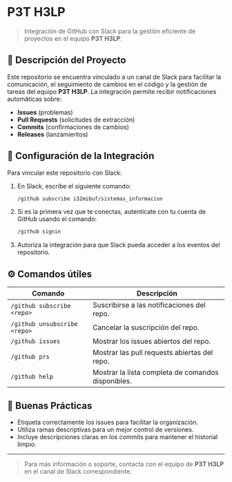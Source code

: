 # P3T H3LP

> Integración de GitHub con Slack para la gestión eficiente de proyectos en el equipo **P3T H3LP**.

## 🚀 Descripción del Proyecto
Este repositorio se encuentra vinculado a un canal de Slack para facilitar la comunicación, el seguimiento de cambios en el código y la gestión de tareas del equipo **P3T H3LP**. La integración permite recibir notificaciones automáticas sobre:
- **Issues** (problemas)
- **Pull Requests** (solicitudes de extracción)
- **Commits** (confirmaciones de cambios)
- **Releases** (lanzamientos)

## 🔧 Configuración de la Integración
Para vincular este repositorio con Slack:
1. En Slack, escribe el siguiente comando:
   ```bash
   /github subscribe i32mibuf/sistemas_informacion
   ```
2. Si es la primera vez que te conectas, autentícate con tu cuenta de GitHub usando el comando:
   ```bash
   /github signin
   ```
3. Autoriza la integración para que Slack pueda acceder a los eventos del repositorio.

## ⚙️ Comandos útiles
| Comando                         | Descripción                                     |
|---------------------------------|-------------------------------------------------|
| `/github subscribe <repo>`       | Suscribirse a las notificaciones del repo.       |
| `/github unsubscribe <repo>`     | Cancelar la suscripción del repo.                 |
| `/github issues`                 | Mostrar los issues abiertos del repo.             |
| `/github prs`                    | Mostrar las pull requests abiertas del repo.      |
| `/github help`                   | Mostrar la lista completa de comandos disponibles.|

## 📢 Buenas Prácticas
- Etiqueta correctamente los issues para facilitar la organización.
- Utiliza ramas descriptivas para un mejor control de versiones.
- Incluye descripciones claras en los commits para mantener el historial limpio.

---

> Para más información o soporte, contacta con el equipo de **P3T H3LP** en el canal de Slack correspondiente.

